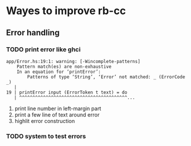 # Wayes to improve rb-cc

## Error handling

### TODO print error like ghci


```
app/Error.hs:19:1: warning: [-Wincomplete-patterns]
    Pattern match(es) are non-exhaustive
    In an equation for ‘printError’:
        Patterns of type ‘String’, ‘Error’ not matched: _ (ErrorCode _)
   |
19 | printError input (ErrorToken t text) = do
   | ^^^^^^^^^^^^^^^^^^^^^^^^^^^^^^^^^^^^^^^^^...

```
1. print line number in left-margin part
2. print a few line of text around error
3. highlit error construction

### TODO system to test errors


